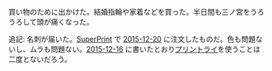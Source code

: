 買い物のために出かけた。結婚指輪や家着などを買った。半日間も三ノ宮をうろうろして頭が痛くなった。

追記: 名刺が届いた。[SuperPrint](http://www.superprint.jp/) で [2015-12-20][] に注文したものだ。色も問題ないし、ムラも問題ない。[2015-12-16][] に書いたとおり[プリントライ](http://printry.jp)を使うことは二度とないだろう。

[2015-12-16]: https://blog.bouzuya.net/2015/12/16/
[2015-12-20]: https://blog.bouzuya.net/2015/12/20/
